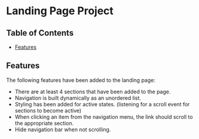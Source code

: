 # Landing Page Project

## Table of Contents

* [Features](#Features)

## Features

The following features have been added to the landing page:

* There are at least 4 sections that have been added to the page. 
* Navigation is built dynamically as an unordered list. 
* Styling has been added for active states. (listening for a scroll event for sections to become active)
* When clicking an item from the navigation menu, the link should scroll to the appropriate section. 
* Hide navigation bar when not scrolling. 